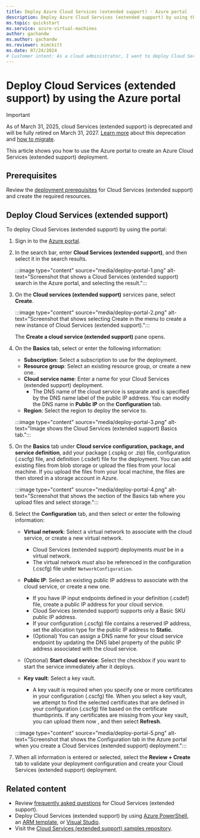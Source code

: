 ```yaml
---
title: Deploy Azure Cloud Services (extended support) - Azure portal
description: Deploy Azure Cloud Services (extended support) by using the Azure portal.
ms.topic: quickstart
ms.service: azure-virtual-machines
author: gachandw
ms.author: gachandw
ms.reviewer: mimckitt
ms.date: 07/24/2024
# Customer intent: As a cloud administrator, I want to deploy Cloud Services (extended support) in the Azure portal, so that I can host scalable applications and manage required configurations in a virtual network.
---
```


# Deploy Cloud Services (extended support) by using the Azure portal

> [!IMPORTANT]
> As of March 31, 2025, cloud Services (extended support) is deprecated and will be fully retired on March 31, 2027. [Learn more](https://aka.ms/csesretirement) about this deprecation and [how to migrate](https://aka.ms/cses-retirement-march-2025).

This article shows you how to use the Azure portal to create an Azure Cloud Services (extended support) deployment.

## Prerequisites

Review the [deployment prerequisites](deploy-prerequisite.md) for Cloud Services (extended support) and create the required resources.

## Deploy Cloud Services (extended support)

To deploy Cloud Services (extended support) by using the portal:

1. Sign in to the [Azure portal](https://portal.azure.com).

1. In the search bar, enter **Cloud Services (extended support)**, and then select it in the search results.

    :::image type="content" source="media/deploy-portal-1.png" alt-text="Screenshot that shows a Cloud Services (extended support) search in the Azure portal, and selecting the result.":::

1. On the **Cloud services (extended support)** services pane, select **Create**.

    :::image type="content" source="media/deploy-portal-2.png" alt-text="Screenshot that shows selecting Create in the menu to create a new instance of Cloud Services (extended support).":::

    The **Create a cloud service (extended support)** pane opens.

1. On the **Basics** tab, select or enter the following information:

    - **Subscription**: Select a subscription to use for the deployment.
    - **Resource group**: Select an existing resource group, or create a new one.
    - **Cloud service name**: Enter a name for your Cloud Services (extended support) deployment.
        - The DNS name of the cloud service is separate and is specified by the DNS name label of the public IP address. You can modify the DNS name in **Public IP** on the **Configuration** tab.
    - **Region**: Select the region to deploy the service to.

    :::image type="content" source="media/deploy-portal-3.png" alt-text="Image shows the Cloud Services (extended support) Basics tab.":::

1. On the **Basics** tab under **Cloud service configuration, package, and service definition**, add your package (.cspkg or .zip) file, configuration (.cscfg) file, and definition (.csdef) file for the deployment. You can add existing files from blob storage or upload the files from your local machine. If you upload the files from your local machine, the files are then stored in a storage account in Azure.

    :::image type="content" source="media/deploy-portal-4.png" alt-text="Screenshot that shows the section of the Basics tab where you upload files and select storage.":::

1. Select the **Configuration** tab, and then select or enter the following information:

    - **Virtual network**: Select a virtual network to associate with the cloud service, or create a new virtual network.

      - Cloud Services (extended support) deployments *must* be in a virtual network.
      - The virtual network *must* also be referenced in the configuration (.cscfg) file under `NetworkConfiguration`.

    - **Public IP**: Select an existing public IP address to associate with the cloud service, or create a new one.

        - If you have IP input endpoints defined in your definition (.csdef) file, create a public IP address for your cloud service.
        - Cloud Services (extended support) supports only a Basic SKU public IP address.
        - If your configuration (.cscfg) file contains a reserved IP address, set the allocation type for the public IP address to **Static**.
        - (Optional) You can assign a DNS name for your cloud service endpoint by updating the DNS label property of the public IP address associated with the cloud service.  
    - (Optional) **Start cloud service**: Select the checkbox if you want to start the service immediately after it deploys.
    - **Key vault**: Select a key vault.
        - A key vault is required when you specify one or more certificates in your configuration (.cscfg) file. When you select a key vault, we attempt to find the selected certificates that are defined in your configuration (.cscfg) file based on the certificate thumbprints. If any certificates are missing from your key vault, you can upload them now    , and then select **Refresh**.  

   :::image type="content" source="media/deploy-portal-5.png" alt-text="Screenshot that shows the Configuration tab in the Azure portal when you create a Cloud Services (extended support) deployment.":::

1. When all information is entered or selected, select the **Review + Create** tab to validate your deployment configuration and create your Cloud Services (extended support) deployment.

## Related content

- Review [frequently asked questions](faq.yml) for Cloud Services (extended support).
- Deploy Cloud Services (extended support) by using [Azure PowerShell](deploy-powershell.md), an [ARM template](deploy-template.md), or [Visual Studio](deploy-visual-studio.md).
- Visit the [Cloud Services (extended support) samples repository](https://github.com/Azure-Samples/cloud-services-extended-support).
